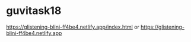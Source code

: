 # guvitask18
https://glistening-blini-ff4be4.netlify.app/index.html 
            or
https://glistening-blini-ff4be4.netlify.app
